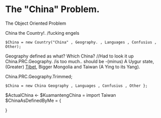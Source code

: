 # The "China" Problem.
The Object Oriented Problem

China the Country!. /fucking engels

```
$China = new Country("China" , Geography. , Languages , Confusius , Other);

```

Geography defined as what?
Which China? //Had to look it up
China.PRC.Geography. /is too much.. should be -(minus) A Uygur state, (Greater) [Tibet](https://en.wikipedia.org/wiki/Tibet), Bigger Mongolia and Taiwan (A Ying to its Yang).

China.PRC.Geography.Trimmed;
```
$China = new China Geography , Languages , Confusius , Other };

```
$ActualChina <- 
$KuamantengChina = import Taiwan
$ChinaAsDefinedByMe  = {

}
